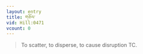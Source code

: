```yaml
---
layout: entry
title: གཅོལ་
vid: Hill:0471
vcount: 0
---
```

> To scatter, to disperse, to cause disruption TC\.


